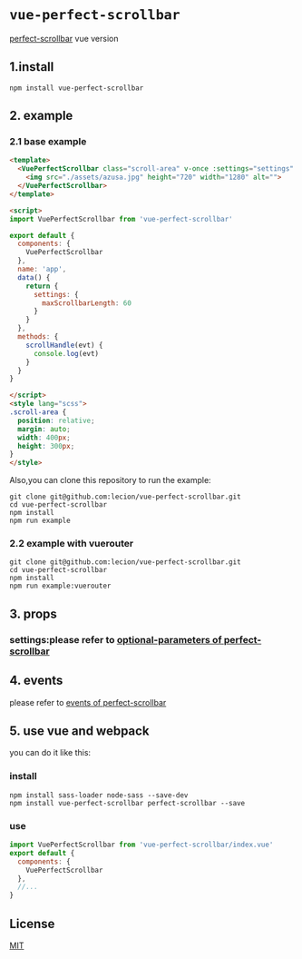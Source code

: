 # `vue-perfect-scrollbar`

[perfect-scrollbar](https://github.com/noraesae/perfect-scrollbar) vue version

## 1.install

```
npm install vue-perfect-scrollbar
```

## 2. example

### 2.1 base example

```html
<template>
  <VuePerfectScrollbar class="scroll-area" v-once :settings="settings" @ps-scroll-y="scrollHandle">
    <img src="./assets/azusa.jpg" height="720" width="1280" alt="">
  </VuePerfectScrollbar>
</template>

<script>
import VuePerfectScrollbar from 'vue-perfect-scrollbar'

export default {
  components: {
    VuePerfectScrollbar
  },
  name: 'app',
  data() {
    return {
      settings: {
        maxScrollbarLength: 60
      }
    }
  },
  methods: {
    scrollHandle(evt) {
      console.log(evt)
    }
  }
}

</script>
<style lang="scss">
.scroll-area {
  position: relative;
  margin: auto;
  width: 400px;
  height: 300px;
}
</style>

```
Also,you can clone this repository to run the example:

```shell
git clone git@github.com:lecion/vue-perfect-scrollbar.git
cd vue-perfect-scrollbar
npm install
npm run example
```
### 2.2 example with vuerouter
```shell
git clone git@github.com:lecion/vue-perfect-scrollbar.git
cd vue-perfect-scrollbar
npm install
npm run example:vuerouter
```

## 3. props

### settings:please refer to [optional-parameters of perfect-scrollbar](https://github.com/noraesae/perfect-scrollbar#optional-parameters)

## 4. events

please refer to [events of perfect-scrollbar](https://github.com/noraesae/perfect-scrollbar#events)

## 5. use vue and webpack
you can do it like this:

### install
```shell
npm install sass-loader node-sass --save-dev
npm install vue-perfect-scrollbar perfect-scrollbar --save
```

### use
```js
import VuePerfectScrollbar from 'vue-perfect-scrollbar/index.vue'
export default {
  components: {
    VuePerfectScrollbar
  },
  //...
}
```

## License

[MIT](https://github.com/lecion/vue-perfect-scrollbar/blob/master/LICENSE.md)
